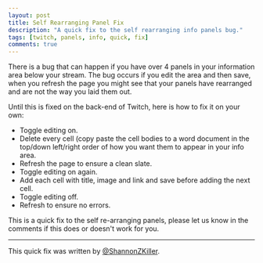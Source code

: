 ```yaml
---
layout: post
title: Self Rearranging Panel Fix
description: "A quick fix to the self rearranging info panels bug."
tags: [twitch, panels, info, quick, fix]
comments: true
---
```

There is a bug that can happen if you have over 4 panels in your information area below your stream. The bug occurs if you edit the area and then save, when you refresh the page you might see that your panels have rearranged and are not the way you laid them out.  

Until this is fixed on the back-end of Twitch, here is how to fix it on your own:

- Toggle editing on.
- Delete every cell (copy paste the cell bodies to a word document in the top/down left/right order of how you want them to appear in your info area.     
- Refresh the page to ensure a clean slate.     
- Toggle editing on again.     
- Add each cell with title, image and link and save before adding the next cell.     
- Toggle editing off.     
- Refresh to ensure no errors.

This is a quick fix to the self re-arranging panels, please let us know in the comments if this does or doesn't work for you.

---

This quick fix was written by [@ShannonZKiller](http://www.twitter.com/shannonzkiller).